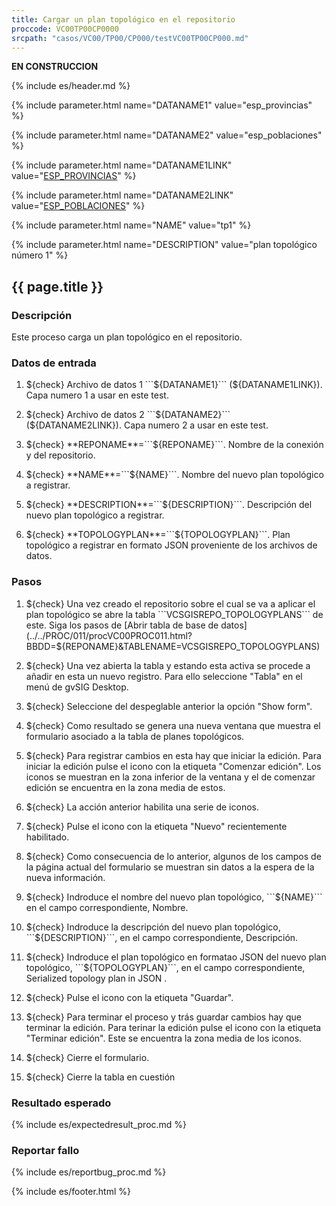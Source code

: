 ```yaml
---
title: Cargar un plan topológico en el repositorio
proccode: VC00TP00CP0000
srcpath: "casos/VC00/TP00/CP000/testVC00TP00CP000.md"
---
```


**EN CONSTRUCCION**

{% include es/header.md %}

{% include parameter.html name="DATANAME1" value="esp_provincias" %}

{% include parameter.html name="DATANAME2" value="esp_poblaciones" %}

{% include parameter.html name="DATANAME1LINK" value="<a href='../../data/esp_provincias.csv'>ESP_PROVINCIAS</a>" %}

{% include parameter.html name="DATANAME2LINK" value="<a href='../../data/esp_poblaciones.csv'>ESP_POBLACIONES</a>" %}

{% include parameter.html name="NAME" value="tp1" %}

{% include parameter.html name="DESCRIPTION" value="plan topológico número 1" %}




## {{ page.title }}

### Descripción

Este proceso carga un plan topológico en el repositorio.

### Datos de entrada

1. ${check} Archivo de datos 1 ```${DATANAME1}``` (${DATANAME1LINK}). Capa numero 1 a usar en este test. 

2. ${check} Archivo de datos 2 ```${DATANAME2}``` (${DATANAME2LINK}). Capa numero 2 a usar en este test. 

3. ${check} **REPONAME**=```${REPONAME}```. Nombre de la conexión y del repositorio.

4. ${check} **NAME**=```${NAME}```. Nombre del nuevo plan topológico a registrar.

5. ${check} **DESCRIPTION**=```${DESCRIPTION}```. Descripción del nuevo plan topológico a registrar.

6. ${check} **TOPOLOGYPLAN**=```${TOPOLOGYPLAN}```. Plan topológico a registrar en formato JSON proveniente 
    de los archivos de datos.




### Pasos

1. ${check} Una vez creado el repositorio sobre el cual se va a aplicar el plan topológico se abre la 
   tabla ```VCSGISREPO_TOPOLOGYPLANS``` de este. Siga los pasos de 
    [Abrir tabla de base de datos](../../PROC/011/procVC00PROC011.html?BBDD=${REPONAME}&TABLENAME=VCSGISREPO_TOPOLOGYPLANS)

2. ${check} Una vez abierta la tabla y estando esta activa se procede a añadir en esta un nuevo registro. Para ello 
    seleccione "Tabla" en el menú de gvSIG Desktop.

3. ${check} Seleccione del despeglable anterior la opción "Show form". 

4. ${check} Como resultado se genera una nueva ventana que muestra el formulario asociado a la tabla de planes topológicos.

5. ${check} Para registrar cambios en esta hay que iniciar la edición. Para iniciar la edición pulse el icono con la
   etiqueta "Comenzar edición". Los iconos se muestran en la zona inferior de la ventana y el de comenzar edición se
   encuentra en la zona media de estos.

6. ${check} La acción anterior habilita una serie de iconos.

7. ${check} Pulse el icono con la etiqueta "Nuevo" recientemente habilitado.

8. ${check} Como consecuencia de lo anterior, algunos de los campos de la página actual del formulario se muestran
    sin datos a la espera de la nueva información.

9. ${check} Indroduce el nombre del nuevo plan topológico, ```${NAME}``` en el campo correspondiente, Nombre.

10. ${check} Indroduce la descripción del nuevo plan topológico, ```${DESCRIPTION}```, en el campo correspondiente, Descripción.

11. ${check} Indroduce el plan topológico en formatao JSON del nuevo plan topológico, ```${TOPOLOGYPLAN}```,
     en el campo correspondiente, Serialized topology plan in JSON .

11. ${check} Pulse el icono con la etiqueta "Guardar".

12. ${check} Para terminar el proceso y trás guardar cambios hay que terminar la edición. Para terinar la edición pulse 
    el icono con la etiqueta "Terminar edición". Este se encuentra la zona media de los iconos. 

13. ${check} Cierre el formulario.

14. ${check} Cierre la tabla en cuestión


### Resultado esperado

{% include es/expectedresult_proc.md %}

### Reportar fallo

{% include es/reportbug_proc.md %}

{% include es/footer.html %}
